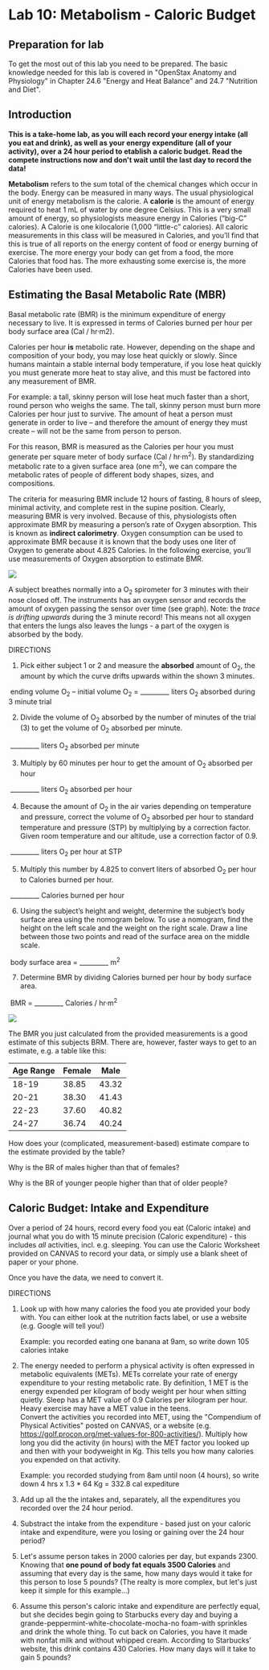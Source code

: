 # Lab 10: Metabolism - Caloric Budget

## Preparation for lab

To get the most out of this lab you need to be prepared. The basic knowledge needed for this lab is covered in "OpenStax Anatomy and Physiology" in Chapter 24.6 "Energy and Heat Balance" and 24.7 "Nutrition and Diet".

## Introduction

**This is a take-home lab, as you will each record your energy intake (all you eat and drink), as well as your energy expenditure (all of your activity), over a 24 hour period to etablish a caloric budget. Read the compete instructions now and don't wait until the last day to record the data!** 

**Metabolism** refers to the sum total of the chemical changes which occur in the body.  Energy can be measured in many ways.  The usual physiological unit of energy metabolism is the calorie.  A **calorie** is the amount of energy required to heat 1 mL of water by one degree Celsius.  This is a very small amount of energy, so physiologists measure energy in Calories (“big-C” calories).  A Calorie is one kilocalorie (1,000 “little-c” calories).  All caloric measurements in this class will be measured in Calories, and you’ll find that this is true of all reports on the energy content of food or energy burning of exercise.  The more energy your body can get from a food, the more Calories that food has.  The more exhausting some exercise is, the more Calories have been used.  

## Estimating the Basal Metabolic Rate (MBR) ##

Basal metabolic rate (BMR) is the minimum expenditure of energy necessary to live.  It is expressed in terms of Calories burned per hour per body surface area (Cal / hr·m2). 

Calories per hour **is** metabolic rate.  However, depending on the shape and composition of your body, you may lose heat quickly or slowly.  Since humans maintain a stable internal body temperature, if you lose heat quickly you must generate more heat to stay alive, and this must be factored into any measurement of BMR.  

For example:  a tall, skinny person will lose heat much faster than a short, round person who weighs the same.  The tall, skinny person must burn more Calories per hour just to survive.  The amount of heat a person must generate in order to live – and therefore the amount of energy they must create – will not be the same from person to person.  

For this reason, BMR is measured as the Calories per hour you must generate per square meter of body surface (Cal / hr·m<sup>2</sup>). By standardizing metabolic rate to a given surface area (one m<sup>2</sup>), we can compare the metabolic rates of people of different body shapes, sizes, and compositions.  

The criteria for measuring BMR include 12 hours of fasting, 8 hours of sleep, minimal activity, and complete rest in the supine position.  Clearly, measuring BMR is very involved.  Because of this, physiologists often approximate BMR by measuring a person’s rate of Oxygen absorption.  This is known as **indirect calorimetry**. Oxygen consumption can be used to approximate BMR because it is known that the body uses one liter of Oxygen to generate about 4.825 Calories.  In the following exercise, you’ll use measurements of Oxygen absorption to estimate BMR.  

![](.\figures\Oxygen-Curve.PNG)

A subject breathes normally into a O<sub>2</sub> spirometer for 3 minutes with their nose closed off. The instruments has an oxygen sensor and records the amount of oxygen passing the sensor over time (see graph).  Note: the *trace is drifting upwards* during the 3 minute record! This means not all oxygen that enters the lungs also leaves the lungs - a part of the oxygen is absorbed by the body. 

DIRECTIONS

1. Pick either subject 1 or 2 and measure the **absorbed** amount of O<sub>2</sub>, the amount by which the curve drifts upwards within the shown 3 minutes.  

​	ending volume O<sub>2</sub> – initial volume O<sub>2</sub> =  _________ liters O<sub>2</sub> absorbed during 3 minute trial

2. Divide the volume of O<sub>2</sub> absorbed by the number of minutes of the trial (3) to get the volume of O<sub>2</sub> absorbed per minute.   

​	_________ liters O<sub>2</sub> absorbed per minute

3. Multiply by 60 minutes per hour to get the amount of O<sub>2</sub> absorbed per hour   

​	_________ liters O<sub>2</sub> absorbed per hour

4. Because the amount of O<sub>2</sub> in the air varies depending on temperature and pressure, correct the volume of O<sub>2</sub> absorbed per hour to standard temperature and pressure (STP) by multiplying by a correction factor.  Given room temperature and our altitude, use a correction factor of 0.9.

​	_________ liters O<sub>2</sub> per hour at STP

5. Multiply this number by 4.825 to convert liters of absorbed O<sub>2</sub> per hour to Calories burned per hour.

​	_________ Calories burned per hour

6. Using the subject’s height and weight, determine the subject’s body surface area using the nomogram below. To use a nomogram, find the height on the left scale and the weight on the right scale. Draw a line between those two points and read of the surface area on the middle scale.

​	body surface area  =  _________ m<sup>2</sup>

7. Determine BMR by dividing Calories burned per hour by body surface area.

​	BMR =  _________ Calories / hr·m<sup>2</sup>

![](.\figures\Nomogram.PNG)



The BMR you just calculated from the provided measurements is a good estimate of this subjects BRM. There are, however,  faster ways to get to an estimate, e.g. a table like this:

| Age Range | Female | Male  |
| --------- | ------ | ----- |
| 18-19     | 38.85  | 43.32 |
| 20-21     | 38.30  | 41.43 |
| 22-23     | 37.60  | 40.82 |
| 24-27     | 36.74  | 40.24 |

How does your (complicated, measurement-based) estimate compare to the estimate provided by the table?

Why is the BR of males higher than that of females? 

Why is the BR of younger people higher than that of older people? 



## Caloric Budget: Intake and Expenditure

Over a period of 24 hours, record every food you eat (Caloric intake) and journal what you do with 15 minute precision (Caloric expenditure) - this includes *all* activities, incl. e.g. sleeping. You can use the Caloric Worksheet provided on CANVAS to record your data, or simply use a blank sheet of paper or your phone.

Once you have the data, we need to convert it.

DIRECTIONS

1. Look up with how many calories the food you ate provided your body with. You can either look at the nutrition facts label, or use a website (e.g. Google will tell you!)

   Example: you recorded eating one banana at 9am, so write down 105 calories intake

2. The energy needed to perform a physical activity is often expressed in metabolic equivalents (METs).  METs correlate your rate of energy expenditure to your resting metabolic rate.  By definition, 1 MET is the energy expended per kilogram of body weight per hour when sitting quietly.  Sleep has a MET value of 0.9 Calories per kilogram per hour.  Heavy exercise may have a MET value in the teens.  
   Convert the activities you recorded into MET, using the "Compendium of Physical Activities" posted on CANVAS, or a website (e.g. https://golf.procon.org/met-values-for-800-activities/). 
   Multiply how long you did the activity (in hours) with the MET factor you looked up and then with your bodyweight in Kg. This tells you how many calories you expended on that activity.

   Example: you recorded studying from 8am until noon (4 hours), so write down 4 hrs x 1.3 * 64 Kg = 332.8 cal expediture

3. Add up all the the intakes and, separately, all the expenditures you recorded over the 24 hour period.

4. Substract the intake from the expenditure - based just on your caloric intake and expenditure, were you losing or gaining over the 24 hour period?  

5. Let's assume person takes in 2000 calories per day, but expands 2300. Knowing that **one pound of body fat equals 3500 Calories** and assuming that every day is the same, how many days would it take for this person to lose 5 pounds? (The realty is more complex, but let's just keep it simple for this example...)

6. Assume this person's caloric intake and expenditure are perfectly equal, but she decides begin going to Starbucks every day and buying a grande-peppermint-white-chocolate-mocha-no foam-with sprinkles and drink the whole thing.  To cut back on Calories, you have it made with nonfat milk and without whipped cream.  According to Starbucks’ website, this drink contains 430 Calories.  How many days will it take to gain 5 pounds? 

